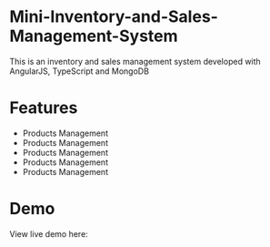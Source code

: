# Mini-Inventory-and-Sales-Management-System

<p>This is an inventory and sales management system developed with AngularJS, TypeScript and MongoDB</p>

# Features

<ul>
  <li>Products Management</li>
  <li>Products Management</li>
  <li>Products Management</li>
  <li>Products Management</li>
  <li>Products Management</li>
</ul>

# Demo

View live demo here: <a href=""/>

